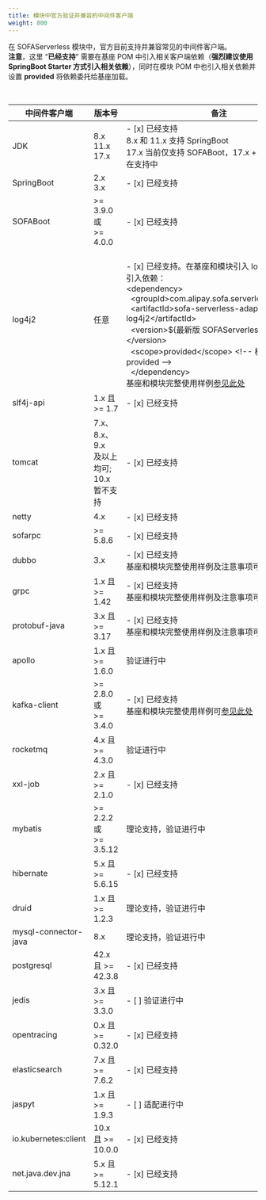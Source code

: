 ```yaml
---
title: 模块中官方验证并兼容的中间件客户端
weight: 800
---
```


在 SOFAServerless 模块中，官方目前支持并兼容常见的中间件客户端。<br />**注意**，这里 “**已经支持**” 需要在基座 POM 中引入相关客户端依赖（**强烈建议使用 SpringBoot Starter 方式引入相关依赖**），同时在模块 POM 中也引入相关依赖并设置 **<scope>provided</scope>** 将依赖委托给基座加载。

<br/>

| 中间件客户端 | 版本号                                | 备注 |
| --- |------------------------------------| --- |
| JDK | 8.x<br />11.x<br />17.x            | - [x] 已经支持<br />8.x 和 11.x 支持 SpringBoot<br />17.x 当前仅支持 SOFABoot，17.x + SpringBoot 正在支持中 |
| SpringBoot | 2.x<br />3.x                       | - [x] 已经支持<br /> |
| SOFABoot | >= 3.9.0  或<br />>= 4.0.0          | - [x] 已经支持<br /> |
| log4j2 | 任意                                 | <br />- [x] 已经支持。在基座和模块引入 log4j2，并额外引入依赖：<br/>&lt;dependency&gt;<br/>&nbsp;&nbsp;&lt;groupId&gt;com.alipay.sofa.serverless&lt;/groupId&gt;<br/>&nbsp;&nbsp;&lt;artifactId&gt;sofa-serverless-adapter-log4j2&lt;/artifactId&gt;<br/>&nbsp;&nbsp;&lt;version&gt;${最新版 SOFAServerless 版本}&lt;/version&gt;<br/>&nbsp;&nbsp;&lt;scope&gt;provided&lt;/scope&gt; &lt;!-- 模块需要 provided --&gt;<br/>&nbsp;&nbsp;&lt;/dependency&gt;<br/>基座和模块完整使用样例[参见此处](https://github.com/sofastack/sofa-serverless/blob/master/samples/logging/README.md) |
| slf4j-api | 1.x 且 >= 1.7                       | - [x] 已经支持<br /> |
| tomcat | 7.x、8.x、9.x <br />及以上均可; 10.x 暂不支持 | - [x] 已经支持<br /> |
| netty | 4.x                                | - [x] 已经支持<br /> |
| sofarpc | >= 5.8.6                           | - [x] 已经支持<br /> |
| dubbo | 3.x                                | - [x] 已经支持<br/>基座和模块完整使用样例及注意事项可[参见此处](https://github.com/sofastack/sofa-serverless/blob/master/samples/dubbo-samples/rpc/grpc) |
| grpc | 1.x 且 >= 1.42                      | - [x] 已经支持<br/>基座和模块完整使用样例及注意事项可[参见此处](https://github.com/sofastack/sofa-serverless/blob/master/samples/dubbo-samples/rpc/grpc) |
| protobuf-java | 3.x 且 >= 3.17                      | - [x] 已经支持<br/>基座和模块完整使用样例及注意事项可[参见此处](https://github.com/sofastack/sofa-serverless/blob/master/samples/dubbo-samples/rpc/grpc) |
| apollo | 1.x 且 >= 1.6.0                     | 验证进行中 |
| kafka-client | >= 2.8.0  或<br />>= 3.4.0          | - [x] 已经支持<br />基座和模块完整使用样例可[参见此处](https://github.com/sofastack/sofa-serverless/blob/master/samples/logging/README.md) |
| rocketmq | 4.x 且 >= 4.3.0                     | 验证进行中 |
| xxl-job | 2.x 且 >= 2.1.0                     | - [x] 已经支持 |
| mybatis | >= 2.2.2  或<br />>= 3.5.12         | 理论支持，验证进行中 |
| hibernate | 5.x 且 >= 5.6.15                    | - [x] 已经支持<br /> |
| druid | 1.x 且 >= 1.2.3                     | 理论支持，验证进行中 |
| mysql-connector-java | 8.x                                | 理论支持，验证进行中 |
| postgresql | 42.x 且 >= 42.3.8                   | - [x] 已经支持<br /> |
| jedis | 3.x 且 >= 3.3.0                     | - [ ] 验证进行中 |
| opentracing | 0.x 且 >= 0.32.0                    | - [x] 已经支持<br /> |
| elasticsearch | 7.x 且 >= 7.6.2                     | - [x] 已经支持<br /> |
| jaspyt | 1.x 且 >= 1.9.3                     | - [ ] 适配进行中<br /> |
| io.kubernetes:client | 10.x 且 >= 10.0.0                   | - [x] 已经支持<br /> |
| net.java.dev.jna | 5.x 且 >= 5.12.1                    | - [x] 已经支持<br /> |
